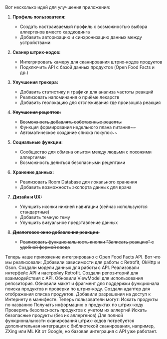 
Вот несколько идей для улучшения приложения:

1. **Профиль пользователя:**
   - Создать настраиваемый профиль с возможностью выбора аллергенов вместо хардкодинга
   - Добавить авторизацию и синхронизацию данных между устройствами

2. **Сканер штрих-кодов:**
   - Интегрировать камеру для сканирования штрих-кодов продуктов
   - Подключить API с базой данных продуктов (Open Food Facts и др.)

3. **Улучшения трекера:**
   - Добавить статистику и графики для анализа частоты реакций
   - Реализовать напоминания о приёме лекарств
   - Добавить геолокацию для отслеживания где произошла реакция

4. **~~Улучшения рецептов:~~**
   - ~~Возможность добавлять собственные рецепты~~
   - Функция формирования недельного плана питания~~
   - Автоматическое создание списка покупок~~

5. **Социальные функции:**
   - Сообщество для обмена опытом между людьми с похожими аллергиями
   - Возможность делиться безопасными рецептами

6. **Хранение данных:**
   - Реализовать Room Database для локального хранения
   - Добавить возможность экспорта данных для врача

7. **Дизайн и UX:**
   - Улучшить иконки нижней навигации (сейчас используются стандартные)
   - Добавить темную тему
   - Улучшить визуальное представление данных

8. **~~Диалоговое окно добавления реакции:~~** 
   - ~~Реализовать функциональность кнопки "Записать реакцию" с удобной формой ввода~~




Теперь наше приложение интегрировано с Open Food Facts API. Вот что мы реализовали:
Добавили зависимости для работы с Retrofit, OkHttp и Gson.
Создали модели данных для работы с API.
Реализовали интерфейс API и настройку Retrofit.
Создали репозиторий для взаимодействия с API.
Обновили ViewModel для использования репозитория.
Обновили макет и фрагмент для поддержки функционала поиска продуктов и проверки по штрих-коду.
Создали адаптер для отображения списка продуктов.
Добавили разрешения на доступ к Интернету в манифесте.
Теперь пользователи могут:
Искать продукты по названию
Получать информацию о продуктах по штрих-коду
Проверять безопасность продуктов с учетом их аллергий
Искать безопасные продукты (без их аллергенов)
Для полной функциональности сканирования штрих-кодов потребуется дополнительная интеграция с библиотекой сканирования, например, ZXing или ML Kit от Google, но базовая интеграция с API уже работает.